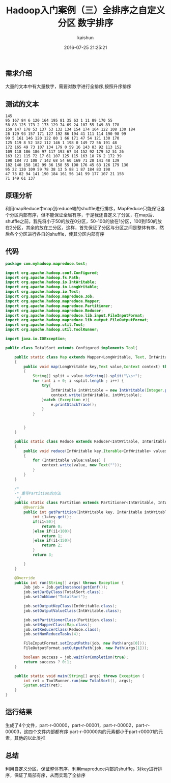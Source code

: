 ﻿---
title: Hadoop入门案例（三）全排序之自定义分区 数字排序
date: 2016-07-25 21:25:21
tags: [hadoop]
categories: [大数据,hadoop]
author: kaishun
id: 16
permalink: hadoop-example-3
---


## **需求介绍**  
大量的文本中有大量数字，需要对数字进行全排序,按照升序排序  
## **测试的文本**
```
145 
95 167 84 6 120 164 195 81 35 63 1 11 89 170 55 
58 88 125 173 2 173 129 74 69 24 107 55 149 83 178 
159 147 178 53 137 53 132 134 154 174 164 122 108 130 184 
28 129 93 157 171 127 192 86 194 41 111 114 190 98 99 
99 5 161 146 120 122 80 1 66 171 47 54 121 130 170 
125 119 8 52 182 112 146 1 198 0 149 72 56 191 48 
172 165 49 73 107 134 179 0 59 16 143 83 92 113 152 
109 118 186 186 97 117 193 67 34 152 92 179 52 51 26 
163 121 115 72 17 61 107 125 115 163 18 76 2 172 39 
190 184 73 108 7 142 68 54 60 169 71 28 141 48 139 
182 140 158 102 99 36 158 55 190 176 45 63 126 179 130 
95 22 120 109 59 78 38 13 5 88 1 87 184 83 198 
47 73 82 94 141 190 184 161 56 141 99 177 107 21 158 
71 149 61 137 
```  
## **原理分析**  
利用mapReduce中map到reduce端的shuffle进行排序，MapReduce只能保证各个分区内部有序，但不能保证全局有序，于是我还自定义了分区，在map后、shuffle之前，我先将小于50的放在0分区，50-100的放在1分区，100到150的放在2分区，其余的放在三分区，这样，首先保证了分区与分区之间是整体有序，然后各个分区进行各自的shuffle，使其分区内部有序
## **代码**  
``` java
package com.myhadoop.mapreduce.test;

import org.apache.hadoop.conf.Configured;
import org.apache.hadoop.fs.Path;
import org.apache.hadoop.io.IntWritable;
import org.apache.hadoop.io.LongWritable;
import org.apache.hadoop.io.Text;
import org.apache.hadoop.mapreduce.Job;
import org.apache.hadoop.mapreduce.Mapper;
import org.apache.hadoop.mapreduce.Partitioner;
import org.apache.hadoop.mapreduce.Reducer;
import org.apache.hadoop.mapreduce.lib.input.FileInputFormat;
import org.apache.hadoop.mapreduce.lib.output.FileOutputFormat;
import org.apache.hadoop.util.Tool;
import org.apache.hadoop.util.ToolRunner;

import java.io.IOException;

public class TotalSort extends Configured implements Tool{

    public static class Map extends Mapper<LongWritable, Text, IntWritable, IntWritable>
    {
        public void map(LongWritable key,Text value,Context context) throws IOException,InterruptedException
        {
            String[] split = value.toString().split("\\s+");
            for (int i = 0; i <split.length ; i++) {
                try{
                    IntWritable intWritable = new IntWritable(Integer.parseInt(split[i]));
                    context.write(intWritable, intWritable);
                }catch (Exception e){
                    e.printStackTrace();
                }
            }


        }
    }

    public static class Reduce extends Reducer<IntWritable, IntWritable, IntWritable, Text>
    {
        public void reduce(IntWritable key,Iterable<IntWritable> values,Context context) throws IOException,InterruptedException
        {
            for (IntWritable value:values) {
                context.write(value, new Text(""));
            }
        }
    }

    /*
    ·* 重写Partition的方法
     */
    public static class Partition extends Partitioner<IntWritable, IntWritable>{
        @Override
        public int getPartition(IntWritable key, IntWritable intWritable2, int i) {
            int i1=key.get();
            if(i1<50){
                return 0;
            }else if(i1<100){
                return 1;
            }else if(i1<150){
                return 2;
            }
            return 3;

        }
    }

    @Override
    public int run(String[] args) throws Exception {
        Job job = Job.getInstance(getConf());
        job.setJarByClass(TotalSort.class);
        job.setJobName("TotalSort");

        job.setOutputKeyClass(IntWritable.class);
        job.setOutputValueClass(IntWritable.class);

        job.setPartitionerClass(Partition.class);
        job.setMapperClass(Map.class);
        job.setReducerClass(Reduce.class);
        job.setNumReduceTasks(4);

        FileInputFormat.setInputPaths(job, new Path(args[0]));
        FileOutputFormat.setOutputPath(job, new Path(args[1]));

        boolean success = job.waitForCompletion(true);
        return success ? 0:1;
    }

    public static void main(String[] args) throws Exception {
        int ret = ToolRunner.run(new TotalSort(), args);
        System.exit(ret);
    }
}

```  
## **运行结果**
生成了4个文件，part-r-00000，part-r-00001，part-r-00002，part-r-00003，这四个文件内部都有序
part-r-00000内的元素都小于part-r00001的元素，其他的以此类推  

## **总结**
利用自定义分区，保证整体有序，利用mapreduce内部的shuffle，对key进行排序，保证了局部有序，从而实现了全排序